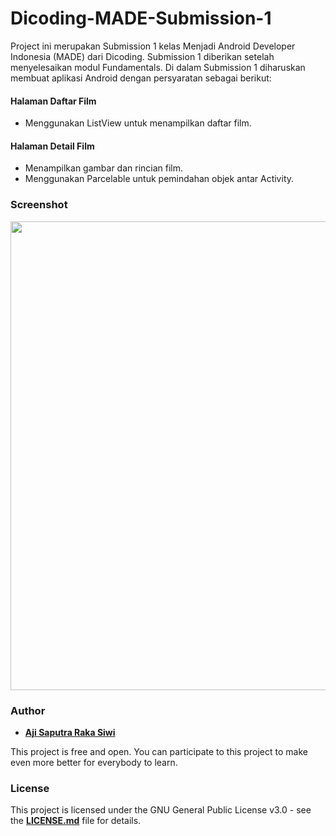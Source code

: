 # Dicoding-MADE-Submission-1

Project ini merupakan Submission 1 kelas Menjadi Android Developer Indonesia (MADE) dari Dicoding. Submission 1 diberikan setelah menyelesaikan modul Fundamentals. Di dalam Submission 1 diharuskan membuat aplikasi Android dengan persyaratan sebagai berikut:

#### Halaman Daftar Film
- Menggunakan ListView untuk menampilkan daftar film.

#### Halaman Detail Film
- Menampilkan gambar dan rincian film.
- Menggunakan Parcelable untuk pemindahan objek antar Activity.


### Screenshot 

<p align="center">
  <img src="https://github.com/Ajisaputrars/Project-PopularMoviesApp-Android/blob/master/image3.png" width="750" align="center">
</p>

### **Author**

* **[Aji Saputra Raka Siwi][1]**

This project is free and open. You can participate to this project to make even more better for everybody to learn.

### **License**
This project is licensed under the GNU General Public License v3.0 - see the [**LICENSE.md**][2] file for details.



[1]:	https://github.com/Ajisaputrars
[2]:	XXXXXXXXX